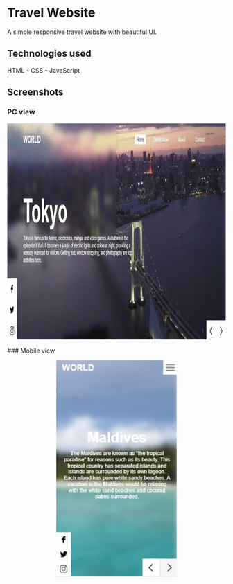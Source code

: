 # Travel Website

A simple responsive travel website with beautiful UI.

## Technologies used

HTML - CSS - JavaScript

## Screenshots

### PC view
<p align="center">
  <img src="assets/desktop.gif" height="500em" />
</p>
### Mobile view
<p align="center">
  <img src="assets/mobile.gif" height="500em" />
</p>



